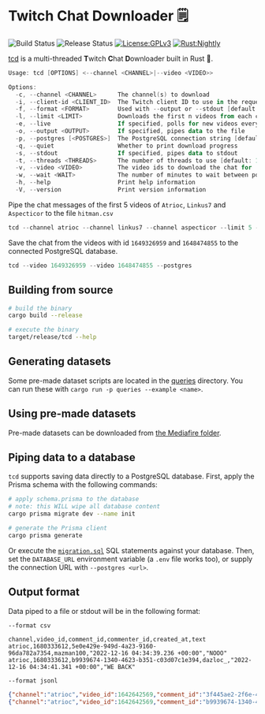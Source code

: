 # Twitch Chat Downloader 🗒️

![Build Status](https://github.com/matteopolak/tcd/actions/workflows/build.yml/badge.svg)
![Release Status](https://github.com/matteopolak/tcd/actions/workflows/release.yml/badge.svg)
[![License:GPLv3](https://img.shields.io/badge/license-GPL--3.0-yellow.svg)](https://opensource.org/licenses/GPL-3.0)
[![Rust:Nightly](https://img.shields.io/badge/rust-nightly-blue.svg)](https://www.rust-lang.org/tools/install)

[tcd](https://github.com/matteopolak/tcd) is a multi-threaded **T**witch **C**hat **D**ownloader built in Rust 🦀.

```powershell
Usage: tcd [OPTIONS] <--channel <CHANNEL>|--video <VIDEO>>

Options:
  -c, --channel <CHANNEL>      The channel(s) to download
  -i, --client-id <CLIENT_ID>  The Twitch client ID to use in the request headers
  -f, --format <FORMAT>        Used with --output or --stdout [default: csv] [possible values: csv, jsonl]
  -l, --limit <LIMIT>          Downloads the first n videos from each channel
  -e, --live                   If specified, polls for new videos every `poll` seconds
  -o, --output <OUTPUT>        If specified, pipes data to the file
  -p, --postgres [<POSTGRES>]  The PostgreSQL connection string [default: DATABASE_URL env]
  -q, --quiet                  Whether to print download progress
  -s, --stdout                 If specified, pipes data to stdout
  -t, --threads <THREADS>      The number of threads to use [default: 10]
  -v, --video <VIDEO>          The video ids to download the chat for
  -w, --wait <WAIT>            The number of minutes to wait between polls (`live` only) [default: 30]
  -h, --help                   Print help information
  -V, --version                Print version information
```

Pipe the chat messages of the first 5 videos of `Atrioc`, `Linkus7` and `Aspecticor` to the file `hitman.csv`

```powershell
tcd --channel atrioc --channel linkus7 --channel aspecticor --limit 5 --output hitman.csv
```

Save the chat from the videos with id `1649326959` and `1648474855` to the connected PostgreSQL database.

```powershell
tcd --video 1649326959 --video 1648474855 --postgres
```

## Building from source

```bash
# build the binary
cargo build --release

# execute the binary
target/release/tcd --help
```

## Generating datasets

Some pre-made dataset scripts are located in the [queries](./queries) directory.
You can run these with `cargo run -p queries --example <name>`.

## Using pre-made datasets

Pre-made datasets can be downloaded from [the Mediafire folder](https://www.mediafire.com/folder/agnhlbxz0q5zw/datasets).

## Piping data to a database

`tcd` supports saving data directly to a PostgreSQL database.
First, apply the Prisma schema with the following commands:

```bash
# apply schema.prisma to the database
# note: this WILL wipe all database content
cargo prisma migrate dev --name init

# generate the Prisma client
cargo prisma generate
```

Or execute the [`migration.sql`](./scripts/migration.sql) SQL statements against your database.
Then, set the `DATABASE_URL` environment variable (a `.env` file works too), or supply the connection URL with `--postgres <url>`.

## Output format

Data piped to a file or stdout will be in the following format:

`--format csv`

```csv
channel,video_id,comment_id,commenter_id,created_at,text
atrioc,1680333612,5e0e429e-949d-4a23-9160-96da782a7354,mazman100,"2022-12-16 04:34:39.236 +00:00","NOOO"
atrioc,1680333612,b9939674-1340-4623-b351-c03d07c1e394,dazloc_,"2022-12-16 04:34:41.341 +00:00","WE BACK"
```

`--format jsonl`

```json
{"channel":"atrioc","video_id":1642642569,"comment_id":"3f445ae2-2f6e-4256-b367-df8132454786","commenter":"mazman100","created_at":"2022-11-03 21:25:22.754 +00:00","text":"NOOO"}
{"channel":"atrioc","video_id":1642642569,"comment_id":"b9939674-1340-4623-b351-c03d07c1e394","commenter":"dazloc_","created_at":"2022-12-16 04:34:41.341 +00:00","text":"WE BACK"}
```
